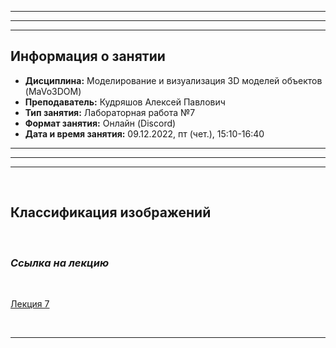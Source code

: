 ___
___
___
## Информация о занятии
- __Дисциплина:__ Моделирование и визуализация 3D моделей объектов (MaVo3DOM)
- __Преподаватель:__ Кудряшов Алексей Павлович
- __Тип занятия:__ Лабораторная работа №7
- __Формат занятия:__ Онлайн (Discord)
- __Дата и время занятия:__ 09.12.2022, пт (чет.), 15:10-16:40
___
___
___

&nbsp;

## Классификация изображений

&nbsp;

### ___Ссылка на лекцию___

&nbsp;

[Лекция 7](https://www.lektorium.tv/lecture/13543)

&nbsp;

___